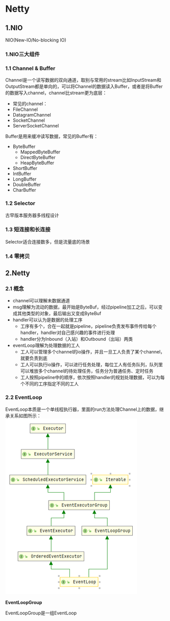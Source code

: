 # Netty

## 1.NIO
NIO(New-IO/No-blocking IO)

### 1.NIO三大组件
### 1.1 Channel & Buffer
Channel是一个读写数据的双向通道，取别与常用的stream比如InputStream和OutputStream都是单向的，可以将Channel的数据读入Buffer，或者是将Buffer的数据写入channel，channel比stream更为底层：
- 常见的channel：
- FileChannel
- DatagramChannel
- SocketChannel
- ServerSocketChannel

Buffer是用来缓冲读写数据，常见的Buffer有：
- ByteBuffer
    - MappedByteBuffer
    - DirectByteBuffer
    - HeapByteBuffer
- ShortBuffer
- IntBuffer
- LongBuffer
- DoubleBuffer
- CharBuffer

### 1.2 Selector
古早版本服务器多线程设计


### 1.3 短连接和长连接

Selector适合连接数多，但是流量底的场景

### 1.4 零拷贝

## 2.Netty
### 2.1 概念
- channel可以理解未数据通道
- msg理解为流动的数据，最开始是ByteBuf，经过pipeline加工之后，可以变成其他类型的对象，最后输出又变成ByteBuf
- handler可以认为是数据的处理工序
  - 工序有多个，合在一起就是pipeline，pipeline负责发布事件传给每个handler，handler对自己感兴趣的事件进行处理
  - handler分为Inbound（入站）和Outbound（出站）两类
- eventLoop理解为处理数据的工人
  - 工人可以管理多个channel的io操作，并且一旦工人负责了某个channel，就要负责到底
  - 工人可以执行io操作，可以进行任务处理，每位工人有任务队列，队列里可以堆放多个channel的待处理任务，任务分为普通任务、定时任务
  - 工人按照pipeline中的顺序，依次按照handler的规划处理数据，可以为每个不同的工序指定不同的工人
  
### 2.2 EventLoop

EventLoop本质是一个单线程执行器，里面的run方法处理Channel上的数据，继承关系如图所示：
![img.png](img/EventLoop.png)

**EventLoopGroup**

EventLoopGroup是一组EventLoop


